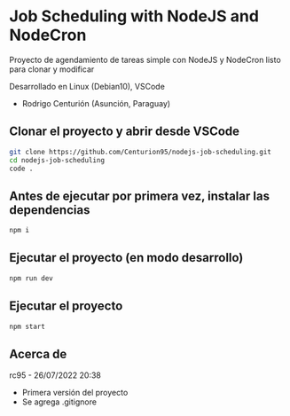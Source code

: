 # Job Scheduling with NodeJS and NodeCron
Proyecto de agendamiento de tareas simple con NodeJS y NodeCron listo para clonar y modificar

Desarrollado en Linux (Debian10), VSCode

- Rodrigo Centurión
(Asunción, Paraguay)

## Clonar el proyecto y abrir desde VSCode
```sh
git clone https://github.com/Centurion95/nodejs-job-scheduling.git
cd nodejs-job-scheduling
code .
```

## Antes de ejecutar por primera vez, instalar las dependencias
```sh
npm i
```

## Ejecutar el proyecto (en modo desarrollo)
```sh
npm run dev
```

## Ejecutar el proyecto
```sh
npm start
```

## Acerca de
rc95 - 26/07/2022 20:38
- Primera versión del proyecto
- Se agrega .gitignore